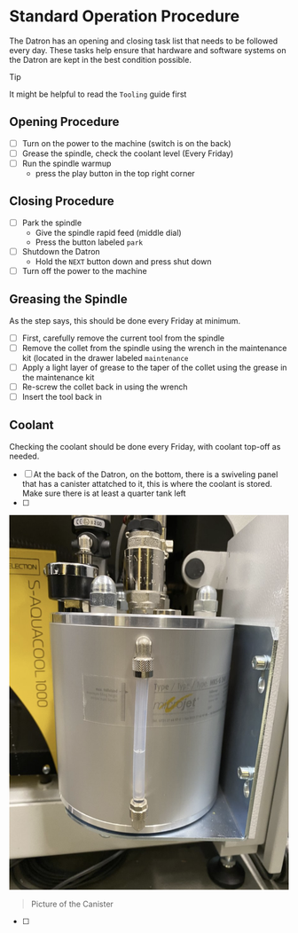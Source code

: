 # Standard Operation Procedure
The Datron has an opening and closing task list that needs to be followed every day. These tasks help ensure that hardware and software systems on the Datron are kept in the best condition possible.

> [!TIP]
> It might be helpful to read the `Tooling` guide first

## Opening Procedure
- [ ] Turn on the power to the machine (switch is on the back)
- [ ] Grease the spindle, check the coolant level (Every Friday)
- [ ] Run the spindle warmup
  - press the play button in the top right corner

## Closing Procedure
- [ ] Park the spindle
  - Give the spindle rapid feed (middle dial)
  - Press the button labeled `park`
- [ ] Shutdown the Datron
  - Hold the `NEXT` button down and press shut down
- [ ] Turn off the power to the machine

## Greasing the Spindle
As the step says, this should be done every Friday at minimum.
- [ ] First, carefully remove the current tool from the spindle
- [ ] Remove the collet from the spindle using the wrench in the maintenance kit (located in the drawer labeled `maintenance`
- [ ] Apply a light layer of grease to the taper of the collet using the grease in the maintenance kit
- [ ] Re-screw the collet back in using the wrench
- [ ] Insert the tool back in

## Coolant
Checking the coolant should be done every Friday, with coolant top-off as needed.
- [ ] At the back of the Datron, on the bottom, there is a swiveling panel that has a canister attatched to it, this is where the coolant is stored. Make sure there is at least a quarter tank left
- [ ] 
![Coolant Canister](../assets/coolant.png)
> Picture of the Canister

- [ ]
